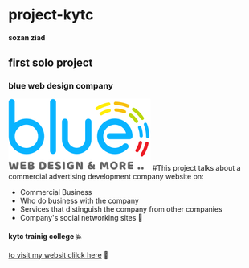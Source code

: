 # project-kytc
#### sozan ziad
## first solo project
### blue web design company
![](img/logo.svg)
#This project talks about a commercial advertising development company website on:
* Commercial Business
* Who do business with the company
* Services that distinguish the company from other companies
* Company's social networking sites :smiling_face_with_three_hearts:	
#### kytc trainig college :boom:
[to visit my websit clilck here](https://github.com/sozanZi/project-kytc.git)	:monocle_face:

